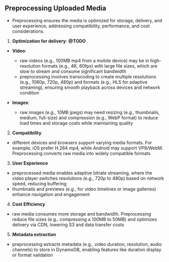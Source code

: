 ## Preprocessing Uploaded Media
- Preprocessing ensures the media is optimized for storage, delivery, and user experience, addressing compatibility, performance, and cost considerations.

1. **Optimization for delivery**: **@TODO**
- **Video**:
  - raw videos (e.g., 100MB mp4 from a mobile device) may be in high-resolution formats (e.g., 4K, 60fps) with large file sizes, which are slow to stream and consume significant bandwidth
  - preprocessing involves transcoding to create multiple resolutions (e.g., 1080p, 720p, 480p) and formats (e.g., HLS for adaptive streaming), ensuring smooth playback across devices and network condition

- **Images**:
  -  raw images (e.g., 10MB jpegs) may need resizing (e.g., thumbnails, medium, full-size) and compression (e.g., WebP format) to reduce load times and storage costs while maintaining quality
    
2. **Compatibility**
- different devices and browsers support varying media formats. For example, iOS prefer H.264 mp4, while Android may support VP9/WebM. Preprocessing converts raw media into widely compatible formats
   
3. **User Experience**
- preprocessed media enables adaptive bitrate streaming, where the video player switches resolutions (e.g., 720p to 480p) based on network speed, reducing buffering
- thumbnails and previews (e.g., for video timelines or image galleries) enhance navigation and engagement

4. **Cost Efficiency**
- raw media consumes more storage and bandwidth. Preprocessing reduce file sizes (e.g., compressing a 100MB to 50MB) and optimizes delivery via CDN, lowering S3 and data transfer costs
  
5. **Metadata extraction**
- preprocessing extracts metadata (e.g., video duration, resolution, audio channels) to store in DynamoDB, enabling features like duration display or format validation
